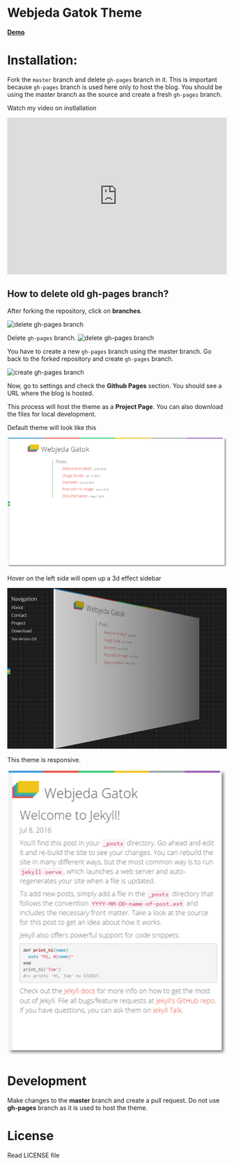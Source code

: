 # Webjeda Gatok Theme

[**Demo**](http://webjeda.com/gatok)

# Installation: 
Fork the ``master`` branch and delete ``gh-pages`` branch in it. This is important because ``gh-pages`` branch is used here only to host the blog. You should be using the master branch as the source and create a fresh ``gh-pages`` branch.

Watch my video on instlallation
<iframe width="100%" height="360" src="https://www.youtube.com/embed/T2nx6tj-ZH4?rel=0" frameborder="0" allowfullscreen></iframe>

## How to delete old **gh-pages** branch?
After forking the repository, click on **branches**.

![delete gh-pages branch](http://blog.webjeda.com/images/delete-github-branch.png)

Delete ``gh-pages`` branch.
![delete gh-pages branch](http://blog.webjeda.com/images/delete-github-branch-2.png)

You have to create a new ``gh-pages`` branch using the master branch. Go back to the forked repository and create ``gh-pages`` branch.

![create gh-pages branch](http://blog.webjeda.com/images/create-gh-pages-branch.JPG)

Now, go to settings and check the **Github Pages** section. You should see a URL where the blog is hosted.

This process will host the theme as a **Project Page**. You can also download the files for local development. 

Default theme will look like this

![webjeda gatok jekyll theme](/images/webjeda-gatok-jekyll-theme-screenshot-1.png)

Hover on the left side will open up a 3d effect sidebar

![webjeda gatok jekyll theme sidebar](/images/webjeda-gatok-jekyll-theme-screenshot.jpg)


This theme is responsive.

![webjeda gatok responsive jekyll theme](/images/webjeda-gatok-jekyll-theme-screenshot-2.png)



# Development
Make changes to the **master** branch and create a pull request. Do not use **gh-pages** branch as it is used to host the theme.


# License
Read LICENSE file